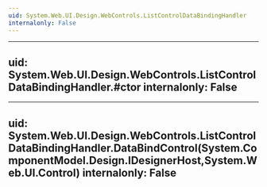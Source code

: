 ```yaml
---
uid: System.Web.UI.Design.WebControls.ListControlDataBindingHandler
internalonly: False
---
```


---
uid: System.Web.UI.Design.WebControls.ListControlDataBindingHandler.#ctor
internalonly: False
---

---
uid: System.Web.UI.Design.WebControls.ListControlDataBindingHandler.DataBindControl(System.ComponentModel.Design.IDesignerHost,System.Web.UI.Control)
internalonly: False
---
